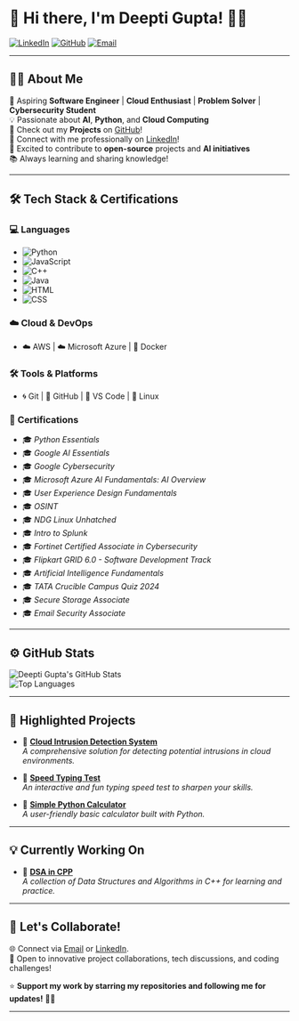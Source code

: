 # 💖 Hi there, I'm **Deepti Gupta**! 👋✨

[![LinkedIn](https://img.shields.io/badge/LinkedIn-FF69B4?style=flat&logo=linkedin&logoColor=white)](https://www.linkedin.com/in/deepti-gupta-775736289/) [![GitHub](https://img.shields.io/badge/GitHub-8A2BE2?style=flat&logo=github&logoColor=white)](https://github.com/Deeptig9138) [![Email](https://img.shields.io/badge/Contact%20Me-PurpleRed?style=flat&logo=gmail&logoColor=white)](mailto:deeptigupta9138@gmail.com)

---

## 👩‍💻 **About Me**  
🌟 Aspiring **Software Engineer** | **Cloud Enthusiast** | **Problem Solver** | **Cybersecurity Student**  
💡 Passionate about **AI**, **Python**, and **Cloud Computing**  
🚀 Check out my **Projects** on [GitHub](https://github.com/Deeptig9138)!  
🤝 Connect with me professionally on [LinkedIn](https://www.linkedin.com/in/deepti-gupta-775736289/)!  
👯 Excited to contribute to **open-source** projects and **AI initiatives**  
📚 Always learning and sharing knowledge!

---

## 🛠 **Tech Stack & Certifications**

### 💻 **Languages**
- ![Python](https://img.shields.io/badge/Python-3776AB?style=for-the-badge&logo=python&logoColor=white)
- ![JavaScript](https://img.shields.io/badge/JavaScript-F7DF1E?style=for-the-badge&logo=javascript&logoColor=black)
- ![C++](https://img.shields.io/badge/C%2B%2B-00599C?style=for-the-badge&logo=c%2B%2B&logoColor=white)
- ![Java](https://img.shields.io/badge/Java-007396?style=for-the-badge&logo=java&logoColor=white)
- ![HTML](https://img.shields.io/badge/HTML5-E34F26?style=for-the-badge&logo=html5&logoColor=white)
- ![CSS](https://img.shields.io/badge/CSS3-1572B6?style=for-the-badge&logo=css3&logoColor=white)


### ☁️ **Cloud & DevOps**
- ☁️ AWS | ☁️ Microsoft Azure | 🐳 Docker 

### 🛠️ **Tools & Platforms**
- 🌀 Git | 🐙 GitHub | 🔮 VS Code | 🐧 Linux

### 🏅 **Certifications**
- 🎓 *Python Essentials*
- 🎓 *Google AI Essentials*
- 🎓 *Google Cybersecurity*
- 🎓 *Microsoft Azure AI Fundamentals: AI Overview*
- 🎓 *User Experience Design Fundamentals*
- 🎓 *OSINT*
- 🎓 *NDG Linux Unhatched*
- 🎓 *Intro to Splunk*
- 🎓 *Fortinet Certified Associate in Cybersecurity*
- 🎓 *Flipkart GRID 6.0 - Software Development Track*
- 🎓 *Artificial Intelligence Fundamentals*
- 🎓 *TATA Crucible Campus Quiz 2024*
- 🎓 *Secure Storage Associate*
- 🎓 *Email Security Associate*

---

## ⚙️ **GitHub Stats**

![Deepti Gupta's GitHub Stats](https://github-readme-stats.vercel.app/api?username=Deeptig9138&show_icons=true&theme=tokyonight)  
![Top Languages](https://github-readme-stats.vercel.app/api/top-langs/?username=Deeptig9138&layout=compact&theme=tokyonight)

---

## 🌟 **Highlighted Projects**

- 💜 [**Cloud Intrusion Detection System**](https://github.com/Deeptig9138/Cloud_Intrusion_Detection_System)  
  *A comprehensive solution for detecting potential intrusions in cloud environments.*

- 🎉 [**Speed Typing Test**](https://github.com/Deeptig9138/Speed-Typing-Test)  
  *An interactive and fun typing speed test to sharpen your skills.*

- 🧮 [**Simple Python Calculator**](https://github.com/Deeptig9138/Calculator)  
  *A user-friendly basic calculator built with Python.*

---

## 💡 **Currently Working On**

- 🚀 [**DSA in CPP**](https://github.com/Deeptig9138/DSA-in-CPP)  
  *A collection of Data Structures and Algorithms in C++ for learning and practice.*

---

## 🤝 **Let's Collaborate!**

🌐 Connect via [Email](mailto:deeptigupta9138@gmail.com) or [LinkedIn](https://www.linkedin.com/in/deepti-gupta-775736289/).  
💬 Open to innovative project collaborations, tech discussions, and coding challenges!

⭐️ **Support my work by starring my repositories and following me for updates!** 🌈✨

---
